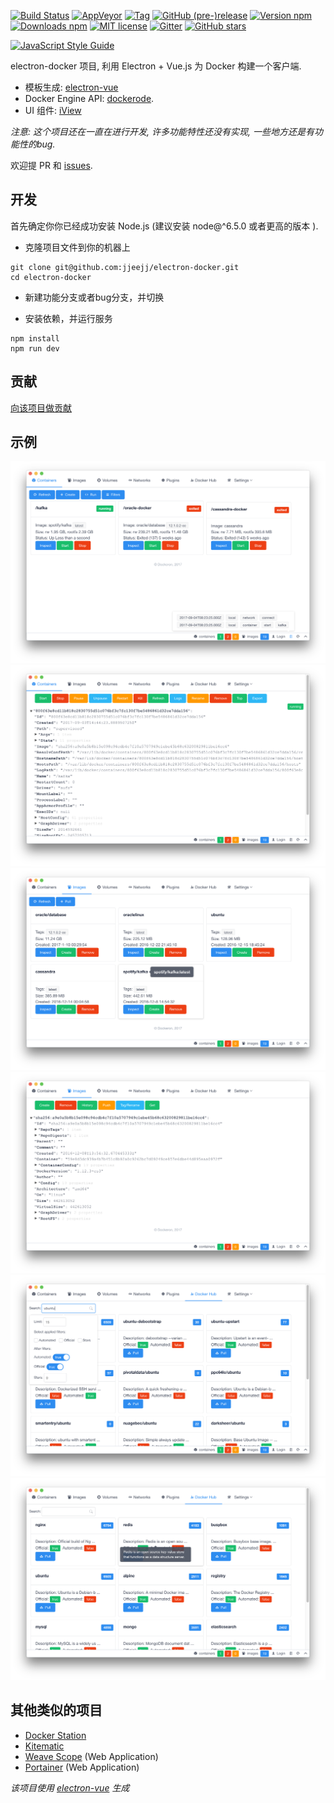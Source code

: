 
[![Build Status](https://travis-ci.org/dockeron/dockeron.svg?branch=master)](https://travis-ci.org/dockeron/dockeron)
[![AppVeyor](https://img.shields.io/appveyor/ci/gruntjs/grunt.svg)](https://ci.appveyor.com/project/fluency03/dockeron)
[![Tag](https://img.shields.io/github/tag/dockeron/dockeron.svg)](https://github.com/dockeron/dockeron/tags)
[![GitHub (pre-)release](https://img.shields.io/github/release/dockeron/dockeron/all.svg)](https://github.com/dockeron/dockeron/releases)
[![Version npm](https://img.shields.io/npm/v/dockeron.svg)](https://www.npmjs.com/package/dockeron)
[![Downloads npm](https://img.shields.io/npm/dt/dockeron.svg)](https://www.npmjs.com/package/dockeron)
[![MIT license](https://img.shields.io/npm/l/dockeron.svg)](https://opensource.org/licenses/MIT)
[![Gitter](https://img.shields.io/gitter/room/nwjs/nw.js.svg)](https://gitter.im/dockeron-project)
[![GitHub stars](https://img.shields.io/github/stars/dockeron/dockeron.svg?style=social&label=Star)](https://github.com/dockeron/dockeron)

[![JavaScript Style Guide](https://cdn.rawgit.com/feross/standard/master/badge.svg)](https://github.com/feross/standard)

electron-docker 项目, 利用 Electron + Vue.js 为 Docker 构建一个客户端.
  - 模板生成: [electron-vue](https://github.com/SimulatedGREG/electron-vue)
  - Docker Engine API: [dockerode](https://github.com/apocas/dockerode).
  - UI 组件: [iView](https://github.com/iview/iview)

*注意: 这个项目还在一直在进行开发, 许多功能特性还没有实现, 一些地方还是有功能性的bug.*

欢迎提 PR 和 [issues](https://github.com/dockeron/dockeron/issues/new).


## 开发

首先确定你你已经成功安装 Node.js (建议安装 node@^6.5.0 或者更高的版本 ).

- 克隆项目文件到你的机器上
```
git clone git@github.com:jjeejj/electron-docker.git
cd electron-docker
```

- 新建功能分支或者bug分支，并切换

- 安装依赖，并运行服务

```
npm install
npm run dev
```

## 贡献

[向该项目做贡献](./CONTRIBUTING.md)

## 示例

![](./docs/dockeron-screenshot1.png)
![](./docs/dockeron-screenshot2.png)
![](./docs/dockeron-screenshot3.png)
![](./docs/dockeron-screenshot4.png)
![](./docs/dockeron-screenshot5.png)
![](./docs/dockeron-screenshot6.png)


## 其他类似的项目

- [Docker Station](https://dockstation.io/)
- [Kitematic](https://kitematic.com/)
- [Weave Scope](https://github.com/weaveworks/scope) (Web Application)
- [Portainer](https://github.com/portainer/portainer) (Web Application)


*该项目使用 [electron-vue](https://github.com/SimulatedGREG/electron-vue) 生成*
